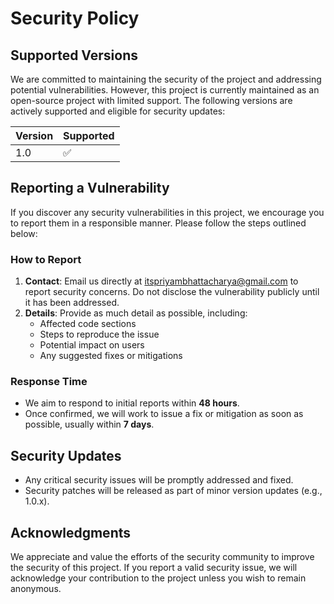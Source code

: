 # Security Policy

## Supported Versions

We are committed to maintaining the security of the project and addressing potential vulnerabilities. However, this project is currently maintained as an open-source project with limited support. The following versions are actively supported and eligible for security updates:

| Version | Supported          |
| ------- | ------------------ |
| 1.0     | :white_check_mark: |

## Reporting a Vulnerability

If you discover any security vulnerabilities in this project, we encourage you to report them in a responsible manner. Please follow the steps outlined below:

### How to Report

1. **Contact**: Email us directly at itspriyambhattacharya@gmail.com to report security concerns. Do not disclose the vulnerability publicly until it has been addressed.
2. **Details**: Provide as much detail as possible, including:
   - Affected code sections
   - Steps to reproduce the issue
   - Potential impact on users
   - Any suggested fixes or mitigations

### Response Time

- We aim to respond to initial reports within **48 hours**.
- Once confirmed, we will work to issue a fix or mitigation as soon as possible, usually within **7 days**.

## Security Updates

- Any critical security issues will be promptly addressed and fixed.
- Security patches will be released as part of minor version updates (e.g., 1.0.x).

## Acknowledgments

We appreciate and value the efforts of the security community to improve the security of this project. If you report a valid security issue, we will acknowledge your contribution to the project unless you wish to remain anonymous.
